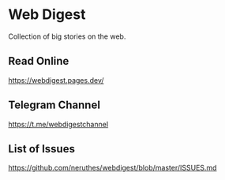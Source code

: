 # Web Digest

Collection of big stories on the web.

## Read Online

https://webdigest.pages.dev/

## Telegram Channel

https://t.me/webdigestchannel

## List of Issues

https://github.com/neruthes/webdigest/blob/master/ISSUES.md
